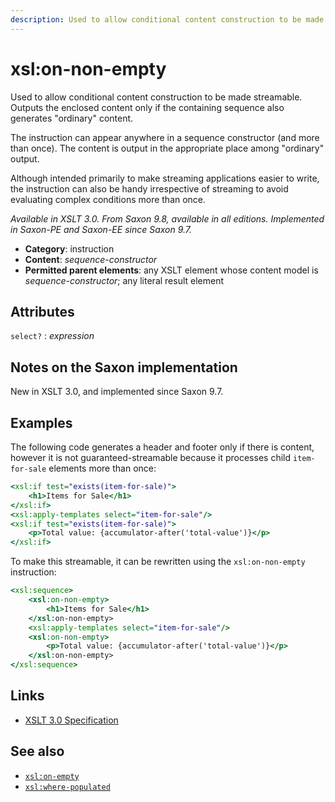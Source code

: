 ```yaml
---
description: Used to allow conditional content construction to be made streamable
---
```


# xsl:on-non-empty

Used to allow conditional content construction to be made streamable. Outputs the enclosed content only if the containing sequence also generates "ordinary" content.

The instruction can appear anywhere in a sequence constructor (and more than once). The content is output in the appropriate place among "ordinary" output.

Although intended primarily to make streaming applications easier to write, the instruction can also be handy irrespective of streaming to avoid evaluating complex conditions more than once.

_Available in XSLT 3.0. From Saxon 9.8, available in all editions. Implemented in Saxon-PE and Saxon-EE since Saxon 9.7._

- **Category**: instruction
- **Content**: _sequence-constructor_
- **Permitted parent elements**: any XSLT element whose content model is _sequence-constructor_; any literal result element

## Attributes

`select?`
: _expression_

## Notes on the Saxon implementation

New in XSLT 3.0, and implemented since Saxon 9.7.

## Examples

The following code generates a header and footer only if there is content, however it is not guaranteed-streamable because it processes child `item-for-sale` elements more than once:

```xslt
<xsl:if test="exists(item-for-sale)">
    <h1>Items for Sale</h1>
</xsl:if>
<xsl:apply-templates select="item-for-sale"/>
<xsl:if test="exists(item-for-sale)">
    <p>Total value: {accumulator-after('total-value')}</p>
</xsl:if>
```

To make this streamable, it can be rewritten using the `xsl:on-non-empty` instruction:

```xslt
<xsl:sequence>
    <xsl:on-non-empty>
        <h1>Items for Sale</h1>
    </xsl:on-non-empty>
    <xsl:apply-templates select="item-for-sale"/>
    <xsl:on-non-empty>
        <p>Total value: {accumulator-after('total-value')}</p>
    </xsl:on-non-empty>
</xsl:sequence>
```

## Links

- [XSLT 3.0 Specification](http://www.w3.org/TR/xslt-30/#element-on-non-empty)

## See also

- [`xsl:on-empty`](xsl-on-empty.md)
- [`xsl:where-populated`](xsl-where-populated.md)
